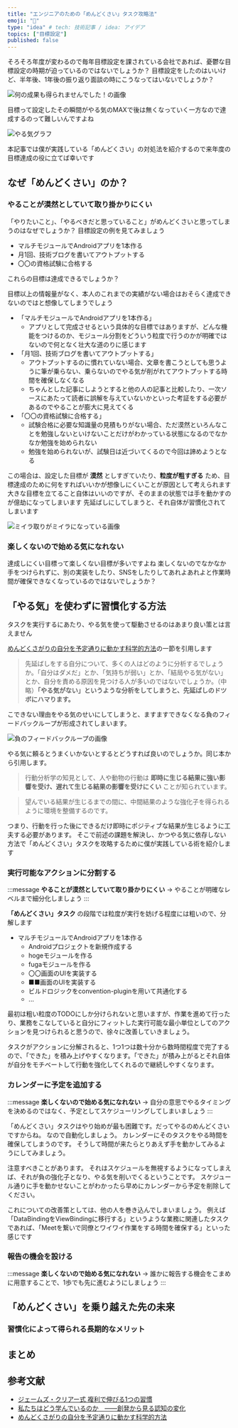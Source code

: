 ```yaml
---
title: "エンジニアのための「めんどくさい」タスク攻略法"
emoji: "🔖"
type: "idea" # tech: 技術記事 / idea: アイデア
topics: ["目標設定"]
published: false
---
```


そろそろ年度が変わるので毎年目標設定を課されている会社であれば、憂鬱な目標設定の時期が迫っているのではないでしょうか？
目標設定をしたのはいいけど、半年後、1年後の振り返り面談の時にこうなってはいないでしょうか？

![何の成果も得られませんでした！の画像]()

目標って設定したその瞬間がやる気のMAXで後は無くなっていく一方なので達成するのって難しいんですよね

![やる気グラフ]()

本記事では僕が実践している「めんどくさい」の対処法を紹介するので来年度の目標達成の役に立てば幸いです

## なぜ「めんどくさい」のか？
### やることが漠然としていて取り掛かりにくい
「やりたいこと」、「やるべきだと思っていること」がめんどくさいと思ってしまうのはなぜでしょうか？
目標設定の例を見てみましょう

- マルチモジュールでAndroidアプリを1本作る
- 月1回、技術ブログを書いてアウトプットする
- 〇〇の資格試験に合格する

これらの目標は達成できるでしょうか？

目標以上の情報量がなく、本人のこれまでの実績がない場合はおそらく達成できないのではと想像してしまうでしょう

- 「マルチモジュールでAndroidアプリを1本作る」
  - アプリとして完成させるという具体的な目標ではありますが、どんな機能をつけるのか、モジュール分割をどういう粒度で行うのかが明確ではないので何となく壮大な道のりに感じます
- 「月1回、技術ブログを書いてアウトプットする」
  - アウトプットするのに慣れていない場合、文章を書こうとしても思うように筆が乗らない、乗らないのでやる気が削がれてアウトプットする時間を確保しなくなる
  - ちゃんとした記事にしようとすると他の人の記事と比較したり、一次ソースにあたって読者に誤解を与えていないかといった考証をする必要があるのでやることが膨大に見えてくる
- 「〇〇の資格試験に合格する」
  - 試験合格に必要な知識量の見積もりがない場合、ただ漠然といろんなことを勉強しないといけないことだけがわかっている状態になるのでなかなか勉強を始められない
  - 勉強を始められないが、試験日は近づいてくるので今回は諦めようとなる

この場合は、設定した目標が **漠然** としすぎていたり、**粒度が粗すぎる** ため、目標達成のために何をすればいいかが想像しにくいことが原因として考えられます
大きな目標を立てること自体はいいのですが、そのままの状態では手を動かすのが億劫になってしまいます
先延ばしにしてしまうと、それ自体が習慣化されてしまいます

![ミイラ取りがミイラになっている画像]()

### 楽しくないので始める気になれない
達成しにくい目標って楽しくない目標が多いですよね
楽しくないのでなかなか手をつけられずに、別の実装をしたり、SNSをしたりしてあれよあれよと作業時間が確保できなくなっているのではないでしょうか？

## 「やる気」を使わずに習慣化する方法
タスクを実行するにあたり、やる気を使って駆動させるのはあまり良い策とは言えません

[めんどくさがりの自分を予定通りに動かす科学的方法](https://amzn.to/4c1qbzZ)の一節を引用します

> 先延ばしをする自分について、多くの人はどのように分析するでしょうか。「自分はダメだ」とか、「気持ちが弱い」とか、「結局やる気がない」とか、自分を責める原因を見つける人が多いのではないでしょうか。（中略）**「やる気がない」というような分析をしてしまうと、先延ばしのドツボにハマります。**

こできない理由をやる気のせいにしてしまうと、ますますできなくなる負のフィードバックループが形成されてしまいます。

![負のフィードバックループの画像]()

やる気に頼るとうまくいかないとするとどうすれば良いのでしょうか。同じ本から引用します。

> 行動分析学の知見として、人や動物の行動は **即時に生じる結果に強い影響を受け、遅れて生じる結果の影響を受けにくい** ことが知られています。

> 望んでいる結果が生じるまでの間に、中間結果のような強化子を得られるように環境を整備するのです。

つまり、行動を行った後にできるだけ即時にポジティブな結果が生じるように工夫する必要があります。
そこで前述の課題を解決し、かつやる気に依存しない方法で「めんどくさい」タスクを攻略するために僕が実践している術を紹介します

### 実行可能なアクションに分割する

:::message
**やることが漠然としていて取り掛かりにくい** 
→ やることが明確なレベルまで細分化しましょう
:::

**「めんどくさい」タスク** の段階では粒度が実行を妨げる程度には粗いので、分解します

- マルチモジュールでAndroidアプリを1本作る
  - Androidプロジェクトを新規作成する
  - hogeモジュールを作る
  - fugaモジュールを作る
  - 〇〇画面のUIを実装する
  - ■■画面のUIを実装する
  - ビルドロジックをconvention-pluginを用いて共通化する
  - ...

最初は粗い粒度のTODOにしか分けられないと思いますが、作業を進めて行ったり、業務をこなしていると自分にフィットした実行可能な最小単位としてのアクションを見つけられると思うので、徐々に改善していきましょう。

タスクがアクションに分解されると、1つ1つは数十分から数時間程度で完了するので、「できた」を積み上げやすくなります。「できた」が積み上がるとそれ自体が自分をモチベートして行動を強化してくれるので継続しやすくなります。

### カレンダーに予定を追加する

:::message
**楽しくないので始める気になれない**
→ 自分の意思でやるタイミングを決めるのではなく、予定としてスケジューリングしてしまいましょう
:::

「めんどくさい」タスクはやり始めが最も困難です。だってやるのめんどくさいですからね。
なので自動化しましょう。
カレンダーにそのタスクをやる時間を確保してしまうのです。
そうして時間が来たらとりあえず手を動かしてみるようにしてみましょう。

注意すべきことがあります。
それはスケジュールを無視するようになってしまえば、それが負の強化子となり、やる気を削いでくるということです。
スケジュール通りに手を動かせないことがわかったら早めにカレンダーから予定を削除してください。

これについての改善策としては、他の人を巻き込んでしまいましょう。
例えば「DataBindingをViewBindingに移行する」というような業務に関連したタスクであれば、「Meetを繋いで同僚とワイワイ作業をする時間を確保する」といった感じです

### 報告の機会を設ける

:::message
**楽しくないので始める気になれない**
→ 誰かに報告する機会をこまめに用意することで、1歩でも先に進むようにしましょう
:::



## 「めんどくさい」を乗り越えた先の未来
### 習慣化によって得られる長期的なメリット
## まとめ
## 参考文献
- [ジェームズ・クリアー式 複利で伸びる1つの習慣](https://amzn.to/4bSAy9i)
- [私たちはどう学んでいるのか　――創発から見る認知の変化](https://amzn.to/41YSYRk)
- [めんどくさがりの自分を予定通りに動かす科学的方法](https://amzn.to/4c1qbzZ)
